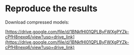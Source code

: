 # Reproduce the results

Download compressed models:

[https://drive.google.com/file/d/1BNkfHl01QPLByFWXgPYZk-cPfH8nexq6/view?usp=drive_link](https://drive.google.com/file/d/1BNkfHl01QPLByFWXgPYZk-cPfH8nexq6/view?usp=drive_link)
